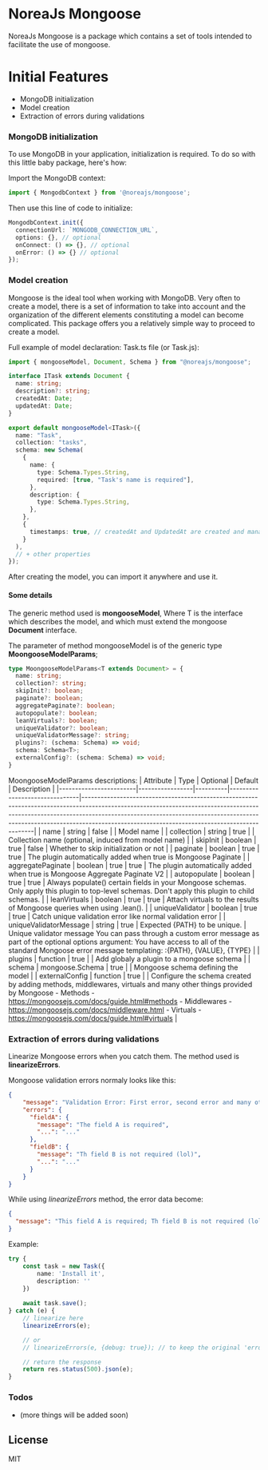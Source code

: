 # NoreaJs Mongoose


NoreaJs Mongoose is a package which contains a set of tools intended to facilitate the use of mongoose.

# Initial Features

- MongoDB initialization
- Model creation
- Extraction of errors during validations

### MongoDB initialization

To use MongoDB in your application, initialization is required. To do so with this little baby package, here's how:

Import the MongoDB context:
```typescript
import { MongodbContext } from '@noreajs/mongoose';
```

Then use this line of code to initialize:
```typescript
MongodbContext.init({
  connectionUrl: `MONGODB_CONNECTION_URL`,
  options: {}, // optional
  onConnect: () => {}, // optional
  onError: () => {} // optional
});
```

### Model creation

Mongoose is the ideal tool when working with MongoDB. Very often to create a model, there is a set of information to take into account and the organization of the different elements constituting a model can become complicated. This package offers you a relatively simple way to proceed to create a model.

Full example of model declaration: Task.ts file (or Task.js):
```typescript
import { mongooseModel, Document, Schema } from "@noreajs/mongoose";

interface ITask extends Document {
  name: string;
  description?: string;
  createdAt: Date;
  updatedAt: Date;
}

export default mongooseModel<ITask>({
  name: "Task",
  collection: "tasks",
  schema: new Schema(
    {
      name: {
        type: Schema.Types.String,
        required: [true, "Task's name is required"],
      },
      description: {
        type: Schema.Types.String,
      },
    },
    {
      timestamps: true, // createdAt and UpdatedAt are created and managed by mongoose
    }
  ),
  // + other properties
});

```

After creating the model, you can import it anywhere and use it.

#### Some details
The generic method used is **mongooseModel<T>**, Where T is the interface which describes the model, and which must extend the mongoose **Document** interface.

The parameter of method mongooseModel is of the generic type **MoongooseModelParams<T>**;
```typescript
type MoongooseModelParams<T extends Document> = {
  name: string;
  collection?: string;
  skipInit?: boolean;
  paginate?: boolean;
  aggregatePaginate?: boolean;
  autopopulate?: boolean;
  leanVirtuals?: boolean;
  uniqueValidator?: boolean;
  uniqueValidatorMessage?: string;
  plugins?: (schema: Schema) => void;
  schema: Schema<T>;
  externalConfig?: (schema: Schema) => void;
}
```

MoongooseModelParams<T> descriptions:
| Attribute              | Type            | Optional | Default                       | Description                                                                                                                                                                                                                                                                                             |
|------------------------|-----------------|----------|-------------------------------|---------------------------------------------------------------------------------------------------------------------------------------------------------------------------------------------------------------------------------------------------------------------------------------------------------|
| name                   | string          | false    |                               | Model name                                                                                                                                                                                                                                                                                              |
| collection             | string          | true     |                               | Collection name (optional, induced from model name)                                                                                                                                                                                                                                                     |
| skipInit               | boolean         | true     | false                         | Whether to skip initialization or not                                                                                                                                                                                                                                                                   |
| paginate               | boolean         | true     | true                          | The plugin automatically added when true is Mongoose Paginate                                                                                                                                                                                                                                           |
| aggregatePaginate      | boolean         | true     | true                          | The plugin automatically added when true is Mongoose Aggregate Paginate V2                                                                                                                                                                                                                              |
| autopopulate           | boolean         | true     | true                          | Always populate() certain fields in your Mongoose schemas. Only apply this plugin to top-level schemas. Don't apply this plugin to child schemas.                                                                                                                                                       |
| leanVirtuals           | boolean         | true     | true                          | Attach virtuals to the results of Mongoose queries when using .lean().                                                                                                                                                                                                                                  |
| uniqueValidator        | boolean         | true     | true                          | Catch unique validation error like normal validation error                                                                                                                                                                                                                                              |
| uniqueValidatorMessage | string          | true     | Expected {PATH} to be unique. | Unique validator message  You can pass through a custom error message as part of the optional options argument: You have access to all of the standard Mongoose error message templating: :{PATH}, {VALUE}, {TYPE}                                                                                      |
| plugins                | function        | true     |                               | Add globaly a plugin to a mongoose schema                                                                                                                                                                                                                                                               |
| schema                 | mongoose.Schema | true     |                               | Mongoose schema defining the model                                                                                                                                                                                                                                                                      |
| externalConfig         | function        | true     |                               | Configure the schema created by adding methods, middlewares, virtuals and many other things provided by Mongoose  - Methods - https://mongoosejs.com/docs/guide.html#methods  - Middlewares - https://mongoosejs.com/docs/middleware.html  - Virtuals - https://mongoosejs.com/docs/guide.html#virtuals |


### Extraction of errors during validations
Linearize Mongoose errors when you catch them. The method used is **linearizeErrors**.

Mongoose validation errors normaly looks like this:
```json
{
    "message": "Validation Error: First error, second error and many other (maybe) unnecessary",
    "errors": {
      "fieldA": {
        "message": "The field A is required",
        "...": "..."
      },
      "fieldB": {
        "message": "Th field B is not required (lol)",
        "...": "..."
      }
    }
}
```

While using *linearizeErrors* method, the error data become:
```json
{
  "message": "This field A is required; Th field B is not required (lol)"
}
```

Example:
```typescript
try {
    const task = new Task({
        name: 'Install it',
        description: ''
    })
    
    await task.save();
} catch (e) {
    // linearize here
    linearizeErrors(e);

    // or
    // linearizeErrors(e, {debug: true}); // to keep the original 'errors' attribute

    // return the response
    return res.status(500).json(e);
}
```

### Todos

 - (more things will be added soon)

License
----

MIT